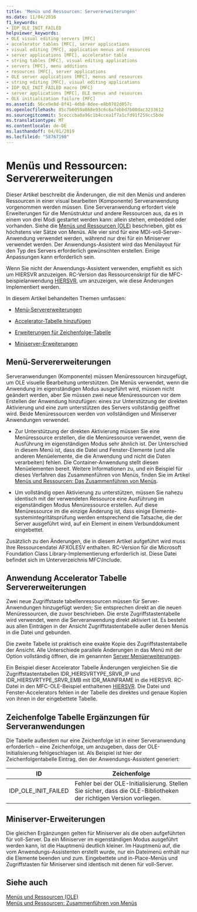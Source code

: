 ```yaml
---
title: 'Menüs und Ressourcen: Servererweiterungen'
ms.date: 11/04/2016
f1_keywords:
- IDP_OLE_INIT_FAILED
helpviewer_keywords:
- OLE visual editing servers [MFC]
- accelerator tables [MFC], server applications
- visual editing [MFC], application menus and resources
- server applications [MFC], accelerator table
- string tables [MFC], visual editing applications
- servers [MFC], menu additions
- resources [MFC], server applications
- OLE server applications [MFC], menus and resources
- string editing [MFC], visual editing applications
- IDP_OLE_INIT_FAILED macro [MFC]
- server applications [MFC], OLE menus and resources
- OLE initialization failure [MFC]
ms.assetid: 56ce9e8d-8f41-4db8-8dee-e8b0702d057c
ms.openlocfilehash: 85c7b6059a868e93c6c6a7ebbd7b08dac3233612
ms.sourcegitcommit: 5cecccba0a96c1b4ccea1f7a1cfd91f259cc5bde
ms.translationtype: MT
ms.contentlocale: de-DE
ms.lasthandoff: 04/01/2019
ms.locfileid: "58767198"
---
```

# <a name="menus-and-resources-server-additions"></a>Menüs und Ressourcen: Servererweiterungen

Dieser Artikel beschreibt die Änderungen, die mit den Menüs und anderen Ressourcen in einer visual bearbeiten (Komponente) Serveranwendung vorgenommen werden müssen. Eine Serveranwendung erfordert viele Erweiterungen für die Menüstruktur und andere Ressourcen aus, da es in einem von drei Modi gestartet werden kann: allein stehen, embedded oder vorhanden. Siehe die [Menüs und Ressourcen (OLE)](../mfc/menus-and-resources-ole.md) beschrieben, gibt es höchstens vier Sätze von Menüs. Alle vier sind für eine MDI-voll-Server-Anwendung verwendet werden, während nur drei für ein Miniserver verwendet werden. Der Anwendungs-Assistent wird das Menülayout für den Typ des Servers erforderlich gewünschten erstellen. Einige Anpassungen kann erforderlich sein.

Wenn Sie nicht der Anwendungs-Assistent verwenden, empfiehlt es sich um HIERSVR anzuzeigen. RC-Version das Ressourcenskript für die MFC-beispielanwendung [HIERSVR](../overview/visual-cpp-samples.md), um anzuzeigen, wie diese Änderungen implementiert werden.

In diesem Artikel behandelten Themen umfassen:

- [Menü-Servererweiterungen](#_core_server_menu_additions)

- [Accelerator-Tabelle hinzufügen](#_core_server_application_accelerator_table_additions)

- [Erweiterungen für Zeichenfolge-Tabelle](../mfc/menus-and-resources-container-additions.md)

- [Miniserver-Erweiterungen](#_core_mini.2d.server_additions)

##  <a name="_core_server_menu_additions"></a> Menü-Servererweiterungen

Serveranwendungen (Komponente) müssen Menüressourcen hinzugefügt, um OLE visuelle Bearbeitung unterstützen. Die Menüs verwendet, wenn die Anwendung im eigenständigen Modus ausgeführt wird, müssen nicht geändert werden, aber Sie müssen zwei neue Menüressourcen vor dem Erstellen der Anwendung hinzufügen: eines zur Unterstützung der direkten Aktivierung und eine zum unterstützen des Servers vollständig geöffnet wird. Beide Menüressourcen werden von vollständigen und Miniserver Anwendungen verwendet.

- Zur Unterstützung der direkten Aktivierung müssen Sie eine Menüressource erstellen, die die Menüressource verwendet, wenn die Ausführung im eigenständigen Modus sehr ähnlich ist. Der Unterschied in diesem Menü ist, dass die Datei und Fenster-Elemente (und alle anderen Menüelemente, die die Anwendung und nicht die Daten verarbeiten) fehlen. Die Container-Anwendung stellt diesen Menüelementen bereit. Weitere Informationen zu, und ein Beispiel für dieses Verfahren das Zusammenführen von Menüs, finden Sie im Artikel [Menüs und Ressourcen: Das Zusammenführen von Menüs](../mfc/menus-and-resources-menu-merging.md).

- Um vollständig open Aktivierung zu unterstützen, müssen Sie nahezu identisch mit der verwendeten Ressource eine Ausführung im eigenständigen Modus Menüressource erstellen. Auf diese Menüressource im die einzige Änderung ist, dass einige Elemente-systemintegritätsprüfung werden entsprechend die Tatsache, die der Server ausgeführt wird, auf ein Element in einem Verbunddokument eingebettet.

Zusätzlich zu den Änderungen, die in diesem Artikel aufgeführt wird muss Ihre Ressourcendatei AFXOLESV enthalten. RC-Version für die Microsoft Foundation Class Library-Implementierung erforderlich ist. Diese Datei befindet sich im Unterverzeichnis MFC\Include.

##  <a name="_core_server_application_accelerator_table_additions"></a> Anwendung Accelerator Tabelle Servererweiterungen

Zwei neue Zugriffstaste tabellenressourcen müssen für Server-Anwendungen hinzugefügt werden; Sie entsprechen direkt an die neuen Menüressourcen, die zuvor beschrieben. Die erste Zugriffstastentabelle wird verwendet, wenn die Serveranwendung direkt aktiviert ist. Es besteht aus allen Einträgen in der Ansicht Zugriffstastentabelle außer denen Menüs in die Datei und gebunden.

Die zweite Tabelle ist praktisch eine exakte Kopie des Zugriffstastentabelle der Ansicht. Alle Unterschiede parallele Änderungen in das Menü mit der Option vollständig öffnen, die im genannten [Server Menüerweiterungen](#_core_server_menu_additions).

Ein Beispiel dieser Accelerator Tabelle Änderungen vergleichen Sie die Zugriffstastentabellen IDR_HIERSVRTYPE_SRVR_IP und IDR_HIERSVRTYPE_SRVR_EMB mit IDR_MAINFRAME in die HIERSVR. RC-Datei in den MFC-OLE-Beispiel enthaltenen [HIERSVR](../overview/visual-cpp-samples.md). Die Datei und Fenster-Accelerators fehlen in der Tabelle des direktes und genaue Kopien von ihnen in der eingebettete Tabelle.

##  <a name="_core_string_table_additions_for_server_applications"></a> Zeichenfolge Tabelle Ergänzungen für Serveranwendungen

Die Tabelle außerdem nur eine Zeichenfolge ist in einer Serveranwendung erforderlich – eine Zeichenfolge, um anzugeben, dass der OLE-Initialisierung fehlgeschlagen ist. Als Beispiel ist hier der Zeichenfolgentabelle Eintrag, den der Anwendungs-Assistent generiert:

|ID|Zeichenfolge|
|--------|------------|
|IDP_OLE_INIT_FAILED|Fehler bei der OLE-Initialisierung. Stellen Sie sicher, dass die OLE-Bibliotheken der richtigen Version vorliegen.|

##  <a name="_core_mini.2d.server_additions"></a> Miniserver-Erweiterungen

Die gleichen Ergänzungen gelten für Miniserver als die oben aufgeführten für voll-Server. Da ein Miniserver im eigenständigen Modus ausgeführt werden kann, ist die Hauptmenü deutlich kleiner. Im Hauptmenü auf, die vom Anwendungs-Assistenten erstellt wurde, nur ein Dateimenü enthält nur die Elemente beenden und zum. Eingebettete und in-Place-Menüs und Zugriffstasten für Miniserver sind identisch mit denen für voll-Server.

## <a name="see-also"></a>Siehe auch

[Menüs und Ressourcen (OLE)](../mfc/menus-and-resources-ole.md)<br/>
[Menüs und Ressourcen: Zusammenführen von Menüs](../mfc/menus-and-resources-menu-merging.md)
